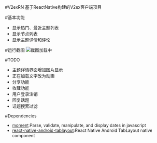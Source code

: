 #V2exRN
基于ReactNative构建的V2ex客户端项目

#基本功能
- 显示热门、最近主题列表
- 显示节点列表
- 显示主题详情和评论

#运行截图
![截图加载中](http://7xored.com1.z0.glb.clouddn.com/apps_shots_v2ex_rn.gif)

#TODO
- 主题详情界面增加图片显示
- 正在加载文字改为动画
- 分享功能
- 收藏功能
- 用户登录注销
- 回复话题
- 话题搜索过滤

#Dependencies
- [moment](https://github.com/moment/moment):Parse, validate, manipulate, and display dates in javascript
- [react-native-android-tablayout](https://github.com/AlbertBrand/react-native-android-tablayout):React Native Android TabLayout native component

